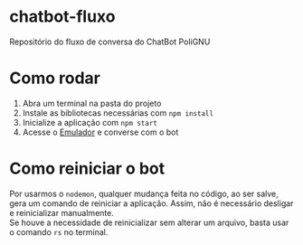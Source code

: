 # chatbot-fluxo
Repositório do fluxo de conversa do ChatBot PoliGNU
# Como rodar
1. Abra um terminal na pasta do projeto
1. Instale as bibliotecas necessárias com `npm install`
1. Inicialize a aplicação com `npm start`
1. Acesse o [Emulador](localhost:3000/api/messages) e converse com o bot
# Como reiniciar o bot
Por usarmos o `nodemon`, qualquer mudança feita no código, ao ser salve, gera um comando de reiniciar a aplicação. Assim, não é necessário desligar e reinicializar manualmente.\
Se houve a necessidade de reinicializar sem alterar um arquivo, basta usar o comando `rs` no terminal.

